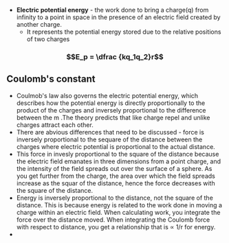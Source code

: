 - **Electric potential energy** - the work done to bring a charge(q) from infinity to a point in space in the presence of an electric field created by another charge. 
	- It represents the potential energy stored due to the relative positions of two charges
### $$E_p = \dfrac {kq_1q_2}r$$
## Coulomb's constant 
- Coulmob's law also governs the electric potential energy, which describes how the potential energy is directly proportionally to the product of the charges and inversely proportional to the difference between the m .The theory predicts that like charge repel and unlike charges attract each other. 
- There are abvious differences that need to be discussed - force is inversely proportional to the sequare of the distance between the charges where electric potential is proportional to the actual distance. 
- This force in invesly proportional to the square of the distance because the electric field emanates in three dimensions from a point charge, and the intensity of the field spreads out over the surface of a sphere. As you get further from the charge, the area over which the field spreads increase as the squar of the distance, hence the force decreases with the square of the distance. 
- Energy is inversely proportional to the distance, not the square of the distance. This is because energy is related to the work done in moving a charge within an electric field. When calculating work, you integrate the force over the distance moved. When integrating the Coulomb force with respect to distance, you get a relationship that is $\propto$ 1/r for energy. 
- 